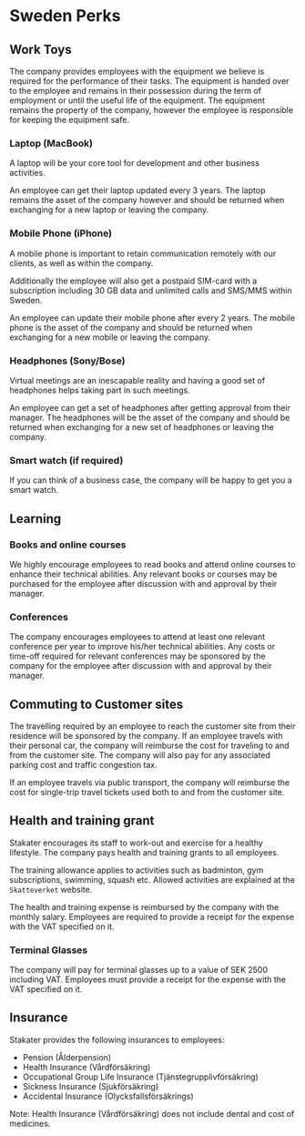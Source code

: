 # Sweden Perks

## Work Toys

The company provides employees with the equipment we believe is required for the performance of their tasks. The equipment is handed over to the employee and remains in their possession during the term of employment or until the useful life of the equipment. The equipment remains the property of the company, however the employee is responsible for keeping the equipment safe.

### Laptop (MacBook)

A laptop will be your core tool for development and other business activities.

An employee can get their laptop updated every 3 years. The laptop remains the asset of the company however and should be returned when exchanging for a new laptop or leaving the company.

### Mobile Phone (iPhone)

A mobile phone is important to retain communication remotely with our clients, as well as within the company.

Additionally the employee will also get a postpaid SIM-card with a subscription including 30 GB data and unlimited calls and SMS/MMS within Sweden.

An employee can update their mobile phone after every 2 years. The mobile phone is the asset of the company and should be returned when exchanging for a new mobile or leaving the company.

### Headphones (Sony/Bose)

Virtual meetings are an inescapable reality and having a good set of headphones helps taking part in such meetings.

An employee can get a set of headphones after getting approval from their manager. The headphones will be the asset of the company and should be returned when exchanging for a new set of headphones or leaving the company.

### Smart watch (if required)

If you can think of a business case, the company will be happy to get you a smart watch.

## Learning

### Books and online courses

We highly encourage employees to read books and attend online courses to enhance their technical abilities. Any relevant books or courses may be purchased for the employee after discussion with and approval by their manager.

### Conferences

The company encourages employees to attend at least one relevant conference per year to improve his/her technical abilities. Any costs or time-off required for relevant conferences may be sponsored by the company for the employee after discussion with and approval by their manager.

## Commuting to Customer sites

The travelling required by an employee to reach the customer site from their residence will be sponsored by the company. If an employee travels with their personal car, the company will reimburse the cost for traveling to and from the customer site. The company will also pay for any associated parking cost and traffic congestion tax.

If an employee travels via public transport, the company will reimburse the cost for single-trip travel tickets used both to and from the customer site.

## Health and training grant

Stakater encourages its staff to work-out and exercise for a healthy lifestyle. The company pays health and training grants to all employees.

The training allowance applies to activities such as badminton, gym subscriptions, swimming, squash etc. Allowed activities are explained at the `Skatteverket` website.

The health and training expense is reimbursed by the company with the monthly salary. Employees are required to provide a receipt for the expense with the VAT specified on it.

### Terminal Glasses

The company will pay for terminal glasses up to a value of SEK 2500 including VAT. Employees must provide a receipt for the expense with the VAT specified on it.

## Insurance

Stakater provides the following insurances to employees:

* Pension (Ålderpension)
* Health Insurance (Vårdförsäkring)
* Occupational Group Life Insurance (Tjänstegrupplivförsäkring)
* Sickness Insurance (Sjukförsäkring)
* Accidental Insurance (Olycksfallsförsäkrings)  

Note: Health Insurance (Vårdförsäkring) does not include dental and cost of medicines.
